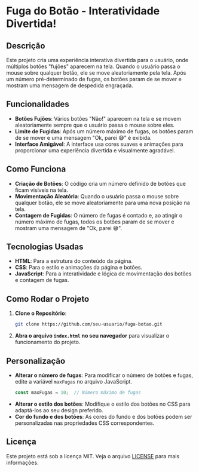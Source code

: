 # Fuga do Botão - Interatividade Divertida!

## Descrição
Este projeto cria uma experiência interativa divertida para o usuário, onde múltiplos botões "fujões" aparecem na tela. Quando o usuário passa o mouse sobre qualquer botão, ele se move aleatoriamente pela tela. Após um número pré-determinado de fugas, os botões param de se mover e mostram uma mensagem de despedida engraçada.

## Funcionalidades
- **Botões Fujões**: Vários botões "Não!" aparecem na tela e se movem aleatoriamente sempre que o usuário passa o mouse sobre eles.
- **Limite de Fugidas**: Após um número máximo de fugas, os botões param de se mover e uma mensagem "Ok, parei 😅" é exibida.
- **Interface Amigável**: A interface usa cores suaves e animações para proporcionar uma experiência divertida e visualmente agradável.

## Como Funciona
- **Criação de Botões**: O código cria um número definido de botões que ficam visíveis na tela.
- **Movimentação Aleatória**: Quando o usuário passa o mouse sobre qualquer botão, ele se move aleatoriamente para uma nova posição na tela.
- **Contagem de Fugidas**: O número de fugas é contado e, ao atingir o número máximo de fugas, todos os botões param de se mover e mostram uma mensagem de "Ok, parei 😅".

## Tecnologias Usadas
- **HTML**: Para a estrutura do conteúdo da página.
- **CSS**: Para o estilo e animações da página e botões.
- **JavaScript**: Para a interatividade e lógica de movimentação dos botões e contagem de fugas.

## Como Rodar o Projeto

1. **Clone o Repositório**:
    ```bash
    git clone https://github.com/seu-usuario/fuga-botao.git
    ```
2. **Abra o arquivo `index.html` no seu navegador** para visualizar o funcionamento do projeto.

## Personalização
- **Alterar o número de fugas**: Para modificar o número de botões e fugas, edite a variável `maxFugas` no arquivo JavaScript.
    ```javascript
    const maxFugas = 10;  // Número máximo de fugas
    ```
- **Alterar o estilo dos botões**: Modifique o estilo dos botões no CSS para adaptá-los ao seu design preferido.
- **Cor do fundo e dos botões**: As cores do fundo e dos botões podem ser personalizadas nas propriedades CSS correspondentes.

## Licença
Este projeto está sob a licença MIT. Veja o arquivo [LICENSE](LICENSE) para mais informações.
